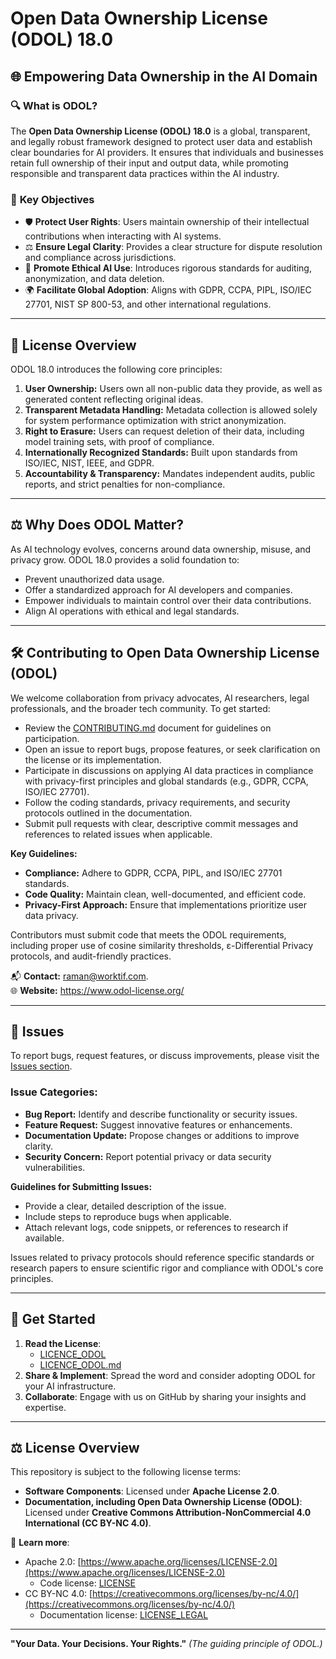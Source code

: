 # Open Data Ownership License (ODOL) 18.0

## 🌐 Empowering Data Ownership in the AI Domain

### 🔍 **What is ODOL?**
The **Open Data Ownership License (ODOL) 18.0** is a global, transparent, and legally robust framework designed to protect user data and establish clear boundaries for AI providers. It ensures that individuals and businesses retain full ownership of their input and output data, while promoting responsible and transparent data practices within the AI industry.

### 🎯 **Key Objectives**
- 🛡️ **Protect User Rights**: Users maintain ownership of their intellectual contributions when interacting with AI systems.
- ⚖️ **Ensure Legal Clarity**: Provides a clear structure for dispute resolution and compliance across jurisdictions.
- 🧠 **Promote Ethical AI Use**: Introduces rigorous standards for auditing, anonymization, and data deletion.
- 🌍 **Facilitate Global Adoption**: Aligns with GDPR, CCPA, PIPL, ISO/IEC 27701, NIST SP 800-53, and other international regulations.

---

## 📜 **License Overview**
ODOL 18.0 introduces the following core principles:

1. **User Ownership:** Users own all non-public data they provide, as well as generated content reflecting original ideas.
2. **Transparent Metadata Handling:** Metadata collection is allowed solely for system performance optimization with strict anonymization.
3. **Right to Erasure:** Users can request deletion of their data, including model training sets, with proof of compliance.
4. **Internationally Recognized Standards:** Built upon standards from ISO/IEC, NIST, IEEE, and GDPR.
5. **Accountability & Transparency:** Mandates independent audits, public reports, and strict penalties for non-compliance.

---

## ⚖️ **Why Does ODOL Matter?**
As AI technology evolves, concerns around data ownership, misuse, and privacy grow. ODOL 18.0 provides a solid foundation to:

- Prevent unauthorized data usage.
- Offer a standardized approach for AI developers and companies.
- Empower individuals to maintain control over their data contributions.
- Align AI operations with ethical and legal standards.

---
## 🛠️ Contributing to Open Data Ownership License (ODOL)

We welcome collaboration from privacy advocates, AI researchers, legal professionals, and the broader tech community. To get started:

- Review the [CONTRIBUTING.md](./CONTRIBUTING.md) document for guidelines on participation.
- Open an issue to report bugs, propose features, or seek clarification on the license or its implementation.
- Participate in discussions on applying AI data practices in compliance with privacy-first principles and global standards (e.g., GDPR, CCPA, ISO/IEC 27701).
- Follow the coding standards, privacy requirements, and security protocols outlined in the documentation.
- Submit pull requests with clear, descriptive commit messages and references to related issues when applicable.

**Key Guidelines:**
- **Compliance:** Adhere to GDPR, CCPA, PIPL, and ISO/IEC 27701 standards.
- **Code Quality:** Maintain clean, well-documented, and efficient code.
- **Privacy-First Approach:** Ensure that implementations prioritize user data privacy.

Contributors must submit code that meets the ODOL requirements, including proper use of cosine similarity thresholds, ε-Differential Privacy protocols, and audit-friendly practices.

📬 **Contact:** [raman@worktif.com](mailto:raman@worktif.com).  
🌐 **Website:** https://www.odol-license.org/

---

## 📝 Issues

To report bugs, request features, or discuss improvements, please visit the [Issues section](https://github.com/morozow/odol-license/issues).

### Issue Categories:
- **Bug Report:** Identify and describe functionality or security issues.
- **Feature Request:** Suggest innovative features or enhancements.
- **Documentation Update:** Propose changes or additions to improve clarity.
- **Security Concern:** Report potential privacy or data security vulnerabilities.

**Guidelines for Submitting Issues:**
- Provide a clear, detailed description of the issue.
- Include steps to reproduce bugs when applicable.
- Attach relevant logs, code snippets, or references to research if available.

Issues related to privacy protocols should reference specific standards or research papers to ensure scientific rigor and compliance with ODOL's core principles.

---

## 🚀 **Get Started**
1. **Read the License**:
   - [LICENCE_ODOL](core-license/LICENSE_ODOL)
   - [LICENCE_ODOL.md](core-license/LICENSE_ODOL.md)
2. **Share & Implement**: Spread the word and consider adopting ODOL for your AI infrastructure.
3. **Collaborate**: Engage with us on GitHub by sharing your insights and expertise.

---

## ⚖️ License Overview

This repository is subject to the following license terms:

- **Software Components**: Licensed under **Apache License 2.0**.
- **Documentation, including Open Data Ownership License (ODOL)**:  
  Licensed under **Creative Commons Attribution-NonCommercial 4.0 International (CC BY-NC 4.0)**.

🔗 **Learn more**:
- Apache 2.0: [https://www.apache.org/licenses/LICENSE-2.0](https://www.apache.org/licenses/LICENSE-2.0)
  - Code license: [LICENSE](./LICENSE)
- CC BY-NC 4.0: [https://creativecommons.org/licenses/by-nc/4.0/](https://creativecommons.org/licenses/by-nc/4.0/)
  - Documentation license: [LICENSE_LEGAL](./LICENSE_LEGAL)
---

**"Your Data. Your Decisions. Your Rights."** _(The guiding principle of ODOL.)_

